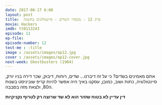 ```yaml
---
date: 2017-06-17 6:00
layout: post
title: 	פרק 12 - מכסחי השדים - סיינטולוגים בחשכה
movie: Hackers
imdb: tt0113243
episode: 11
ep-file: 
episode-number: 12
test-me : :title
image : /assets/images/ep12.jpg
cover : /assets/images/ep12-cover.jpg
next-week: Ghostbusters (1984)
---
```

אתם מאמינים בשדים? כי על זה דיברנו... שדים, רוחות, דיבוק, שכר דירה בניו יורק, סיינטולוגיה, כתות ושוב, כמובן, עסקנו באיך היה אפשר להיות קריפ שוביניסט בשנות ה80, ולצאת מזה בסבבה.

**דין עדיין לא בטוח שזהר הוא לא שד שרוצה רק לטרוף נקניקיות**